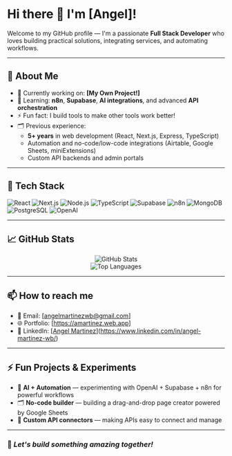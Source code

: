 # Hi there 👋 I'm [Angel]!

Welcome to my GitHub profile — I'm a passionate **Full Stack Developer** who loves building practical solutions, integrating services, and automating workflows.

---

## 🚀 About Me

- 🔭 Currently working on: **[My Own Project!]**
- 🌱 Learning: **n8n**, **Supabase**, **AI integrations**, and advanced **API orchestration**
- ⚡ Fun fact: I build tools to make other tools work better!
- 🗂️ Previous experience:  
  - **5+ years** in web development (React, Next.js, Express, TypeScript)
  - Automation and no-code/low-code integrations (Airtable, Google Sheets, miniExtensions)
  - Custom API backends and admin portals

---

## 🧰 Tech Stack

![React](https://img.shields.io/badge/-React-61DAFB?style=flat&logo=React&logoColor=white)
![Next.js](https://img.shields.io/badge/-Next.js-000000?style=flat&logo=Next.js)
![Node.js](https://img.shields.io/badge/-Node.js-339933?style=flat&logo=node.js&logoColor=white)
![TypeScript](https://img.shields.io/badge/-TypeScript-3178C6?style=flat&logo=TypeScript&logoColor=white)
![Supabase](https://img.shields.io/badge/-Supabase-3ECF8E?style=flat&logo=Supabase&logoColor=white)
![n8n](https://img.shields.io/badge/-n8n-FF6A67?style=flat&logo=n8n&logoColor=white)
![MongoDB](https://img.shields.io/badge/-MongoDB-47A248?style=flat&logo=MongoDB&logoColor=white)
![PostgreSQL](https://img.shields.io/badge/-PostgreSQL-4169E1?style=flat&logo=PostgreSQL&logoColor=white)
![OpenAI](https://img.shields.io/badge/-OpenAI-412991?style=flat&logo=openai&logoColor=white)

---

## 📈 GitHub Stats

<p align="center">
  <img src="https://github-readme-stats.vercel.app/api?username=[letoor1234]&show_icons=true&theme=radical" alt="GitHub Stats" />
  <br />
  <img src="https://github-readme-stats.vercel.app/api/top-langs/?username=[YourGitHubUsername]&layout=compact&theme=radical" alt="Top Languages" />
</p>

---

## 📫 How to reach me

- 📧 Email: [angelmartinezwb@gmail.com]
- 🌐 Portfolio: [https://amartinez.web.app]
- 💼 LinkedIn: [[Angel Martinez](https://www.linkedin.com/in/yourusername)](https://www.linkedin.com/in/angel-martinez-wb/)

---

## ⚡ Fun Projects & Experiments

- 🤖 **AI + Automation** — experimenting with OpenAI + Supabase + n8n for powerful workflows
- 🗂️ **No-code builder** — building a drag-and-drop page creator powered by Google Sheets
- 🧩 **Custom API connectors** — making APIs easy to connect and manage

---

### 📌 *Let's build something amazing together!*

